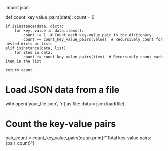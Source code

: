 
import json

def count_key_value_pairs(data):
    count = 0

    if isinstance(data, dict):
        for key, value in data.items():
            count += 1  # Count each key-value pair in the dictionary
            count += count_key_value_pairs(value)  # Recursively count for nested dicts or lists
    elif isinstance(data, list):
        for item in data:
            count += count_key_value_pairs(item)  # Recursively count each item in the list

    return count

# Load JSON data from a file
with open('your_file.json', 'r') as file:
    data = json.load(file)

# Count the key-value pairs
pair_count = count_key_value_pairs(data)
print(f"Total key-value pairs: {pair_count}")